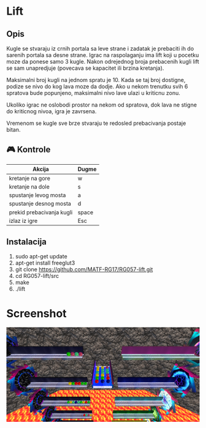 # Lift

## Opis
Kugle se stvaraju iz crnih portala sa leve strane i zadatak je prebaciti ih do sarenih portala sa desne strane.
Igrac na raspolaganju ima lift koji u pocetku moze da ponese samo 3 kugle.
Nakon odrejednog broja prebacenih kugli lift se sam unapredjuje (povecava se
kapacitet ili brzina kretanja).

Maksimalni broj kugli na jednom spratu je 10. Kada se taj broj dostigne,
podize se nivo do kog lava moze da dodje.
Ako u nekom trenutku svih 6 spratova bude popunjeno, maksimalni nivo lave ulazi
u kriticnu zonu. 

Ukoliko igrac ne oslobodi prostor na nekom od spratova, dok lava ne stigne
do kriticnog nivoa, igra je zavrsena.

Vremenom se kugle sve brze stvaraju te redosled prebacivanja postaje bitan.

## :video_game: Kontrole

| Akcija | Dugme |
| ---| --- |
|  kretanje na gore  | w |
|  kretanje na dole | s |
|  spustanje levog mosta | a |
|  spustanje desnog mosta | d |
|  prekid prebacivanja kugli | space |
|  izlaz iz igre  | Esc |

## Instalacija

1. sudo apt-get update 
2. apt-get install freeglut3
3. git clone https://github.com/MATF-RG17/RG057-lift.git
4. cd RG057-lift/src
5. make
6. ./lift

# Screenshot
![nema slike](https://github.com/mi15405/Lift/blob/master/screenshots/08.png)
